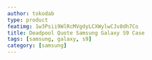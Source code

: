 ```yaml
---
author: tokodab
type: product
featimg: 1w3Psii9WlRcMVgdyLCXWylwCJv8dh7Co
title: Deadpool Quote Samsung Galaxy S9 Case
tags: [samsung, galaxy, s9]
category: [samsung]
---
```

